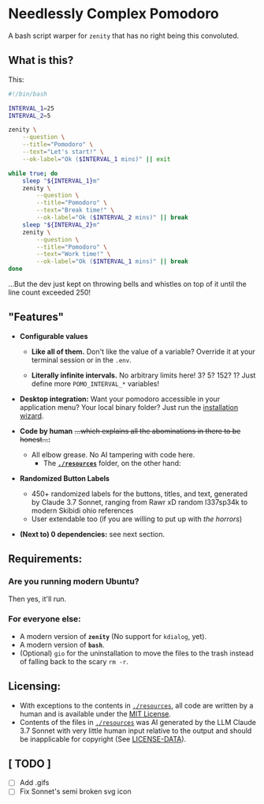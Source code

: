 # Needlessly Complex Pomodoro
A bash script warper for `zenity` that has no right being this convoluted.

## What is this?
This:
```bash
#!/bin/bash

INTERVAL_1=25
INTERVAL_2=5

zenity \
    --question \
    --title="Pomodoro" \
    --text="Let's start!" \
    --ok-label="Ok ($INTERVAL_1 mins)" || exit

while true; do
    sleep "${INTERVAL_1}m"
    zenity \
        --question \
        --title="Pomodoro" \
        --text="Break time!" \
        --ok-label="Ok ($INTERVAL_2 mins)" || break
    sleep "${INTERVAL_2}m"
    zenity \
        --question \
        --title="Pomodoro" \
        --text="Work time!" \
        --ok-label="Ok ($INTERVAL_1 mins)" || break
done
```
...But the dev just kept on throwing bells and whistles on top of it until the line count exceeded 250! 

## "Features"
* **Configurable values**
    * **Like all of them.** Don't like the value of a variable? Override it at your terminal session or in the `.env`.

    * **Literally infinite intervals.** No arbitrary limits here! 3? 5? 152? 1? Just define more `POMO_INTERVAL_*` variables!

* **Desktop integration:** Want your pomodoro accessible in your application menu? Your local binary folder? Just run the [installation wizard](./install.bash).

* **Code by human** ~~...which explains all the abominations in there to be honest...~~**:**
    * All elbow grease. No AI tampering with code here. 
        * The **[`./resources`](./resources)** folder, on the other hand:

* **Randomized Button Labels**
    * 450+ randomized labels for the buttons, titles, and text, generated by Claude 3.7 Sonnet, ranging from Rawr xD random l337sp34k to modern Skibidi ohio references
    * User extendable too (if you are willing to put up with *the horrors*)
* **(Next to) 0 dependencies:** see next section.
## Requirements:
### Are you running modern Ubuntu?
Then yes, it'll run.
### For everyone else:
* A modern version of **`zenity`** (No support for `kdialog`, yet).
* A modern version of **`bash`**.
* (Optional) `gio` for the uninstallation to move the files to the trash instead of falling back to the scary `rm -r`.

## Licensing:
* With exceptions to the contents in [`./resources`](./resources), all code are written by a human and is available under the [MIT License](./LICENSE).
* Contents of the files in [`./resources`](./resources) was AI generated by the LLM Claude 3.7 Sonnet with very little human input relative to the output and should be inapplicable for copyright (See [LICENSE-DATA](./LICENSE-DATA)).

## [ TODO ]
- [ ] Add .gifs
- [ ] Fix Sonnet's semi broken svg icon